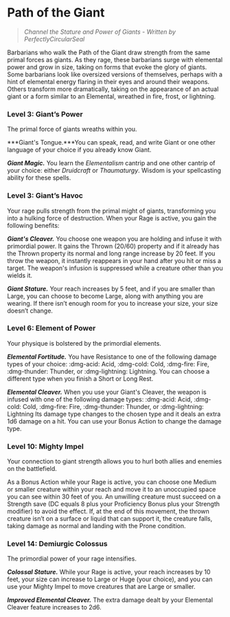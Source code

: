 # Path of the Giant

> *Channel the Stature and Power of Giants - Written by PerfectlyCircularSeal*

Barbarians who walk the Path of the Giant draw strength from the same primal forces as giants. As they rage, these barbarians surge with elemental power and grow in size, taking on forms that evoke the glory of giants. Some barbarians look like oversized versions of themselves, perhaps with a hint of elemental energy flaring in their eyes and around their weapons. Others transform more dramatically, taking on the appearance of an actual giant or a form similar to an Elemental, wreathed in fire, frost, or lightning.

### Level 3: Giant’s Power

The primal force of giants wreaths within you.

***Giant's Tongue.***You can speak, read, and write Giant or one other language of your choice if you already know Giant.

***Giant Magic.*** You learn the *Elementalism* cantrip and one other cantrip of your choice: either *Druidcraft* or *Thaumaturgy*. Wisdom is your spellcasting ability for these spells.

### Level 3: Giant’s Havoc

Your rage pulls strength from the primal might of giants, transforming you into a hulking force of destruction. When your Rage is active, you gain the following benefits:

***Giant's Cleaver.*** You choose one weapon you are holding and infuse it with primordial power. It gains the Thrown (20/60) property and if it already has the Thrown property its normal and long range increase by 20 feet. If you throw the weapon, it instantly reappears in your hand after you hit or miss a target. The weapon's infusion is suppressed while a creature other than you wields it.

***Giant Stature.*** Your reach increases by 5 feet, and if you are smaller than Large, you can choose to become Large, along with anything you are wearing. If there isn’t enough room for you to increase your size, your size doesn’t change.

### Level 6: Element of Power

Your physique is bolstered by the primordial elements.

***Elemental Fortitude.*** You have Resistance to one of the following damage types of your choice: :dmg-acid: Acid, :dmg-cold: Cold, :dmg-fire: Fire, :dmg-thunder: Thunder, or :dmg-lightning: Lightning. You can choose a different type when you finish a Short or Long Rest.

***Elemental Cleaver.*** When you use your Giant's Cleaver, the weapon is infused with one of the following damage types: :dmg-acid: Acid, :dmg-cold: Cold, :dmg-fire: Fire, :dmg-thunder: Thunder, or :dmg-lightning: Lightning Its damage type changes to the chosen type and it deals an extra 1d6 damage on a hit. You can use your Bonus Action to change the damage type.

### Level 10: Mighty Impel

Your connection to giant strength allows you to hurl both allies and enemies on the battlefield. 

As a Bonus Action while your Rage is active, you can choose one Medium or smaller creature within your reach and move it to an unoccupied space you can see within 30 feet of you. An unwilling creature must succeed on a Strength save (DC equals 8 plus your Proficiency Bonus plus your Strength modifier) to avoid the effect. If, at the end of this movement, the thrown creature isn’t on a surface or liquid that can support it, the creature falls, taking damage as normal and landing with the Prone condition.

### Level 14: Demiurgic Colossus

The primordial power of your rage intensifies.

***Colossal Stature.*** While your Rage is active, your reach increases by 10 feet, your size can increase to Large or Huge (your choice), and you can use your Mighty Impel to move creatures that are Large or smaller.

***Improved Elemental Cleaver.*** The extra damage dealt by your Elemental Cleaver feature increases to 2d6.